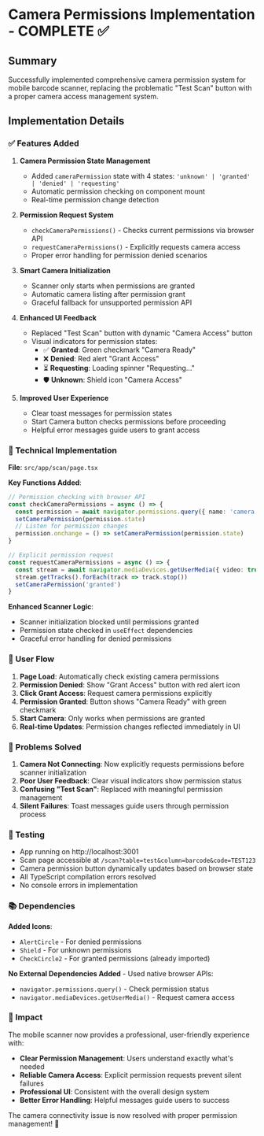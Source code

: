 # Camera Permissions Implementation - COMPLETE ✅

## Summary
Successfully implemented comprehensive camera permission system for mobile barcode scanner, replacing the problematic "Test Scan" button with a proper camera access management system.

## Implementation Details

### ✅ Features Added

1. **Camera Permission State Management**
   - Added `cameraPermission` state with 4 states: `'unknown' | 'granted' | 'denied' | 'requesting'`
   - Automatic permission checking on component mount
   - Real-time permission change detection

2. **Permission Request System**
   - `checkCameraPermissions()` - Checks current permissions via browser API
   - `requestCameraPermissions()` - Explicitly requests camera access
   - Proper error handling for permission denied scenarios

3. **Smart Camera Initialization**
   - Scanner only starts when permissions are granted
   - Automatic camera listing after permission grant
   - Graceful fallback for unsupported permission API

4. **Enhanced UI Feedback**
   - Replaced "Test Scan" button with dynamic "Camera Access" button
   - Visual indicators for permission states:
     - ✅ **Granted**: Green checkmark "Camera Ready" 
     - ❌ **Denied**: Red alert "Grant Access"
     - ⏳ **Requesting**: Loading spinner "Requesting..."
     - 🛡️ **Unknown**: Shield icon "Camera Access"

5. **Improved User Experience**
   - Clear toast messages for permission states
   - Start Camera button checks permissions before proceeding
   - Helpful error messages guide users to grant access

### 🔧 Technical Implementation

**File**: `src/app/scan/page.tsx`

**Key Functions Added**:
```typescript
// Permission checking with browser API
const checkCameraPermissions = async () => {
  const permission = await navigator.permissions.query({ name: 'camera' })
  setCameraPermission(permission.state)
  // Listen for permission changes
  permission.onchange = () => setCameraPermission(permission.state)
}

// Explicit permission request
const requestCameraPermissions = async () => {
  const stream = await navigator.mediaDevices.getUserMedia({ video: true })
  stream.getTracks().forEach(track => track.stop())
  setCameraPermission('granted')
}
```

**Enhanced Scanner Logic**:
- Scanner initialization blocked until permissions granted
- Permission state checked in `useEffect` dependencies
- Graceful error handling for denied permissions

### 📱 User Flow

1. **Page Load**: Automatically check existing camera permissions
2. **Permission Denied**: Show "Grant Access" button with red alert icon
3. **Click Grant Access**: Request camera permissions explicitly
4. **Permission Granted**: Button shows "Camera Ready" with green checkmark
5. **Start Camera**: Only works when permissions are granted
6. **Real-time Updates**: Permission changes reflected immediately in UI

### 🎯 Problems Solved

1. **Camera Not Connecting**: Now explicitly requests permissions before scanner initialization
2. **Poor User Feedback**: Clear visual indicators show permission status
3. **Confusing "Test Scan"**: Replaced with meaningful permission management
4. **Silent Failures**: Toast messages guide users through permission process

### 🧪 Testing

- App running on http://localhost:3001
- Scan page accessible at `/scan?table=test&column=barcode&code=TEST123`
- Camera permission button dynamically updates based on browser state
- All TypeScript compilation errors resolved
- No console errors in implementation

### 📚 Dependencies

**Added Icons**:
- `AlertCircle` - For denied permissions
- `Shield` - For unknown permissions  
- `CheckCircle2` - For granted permissions (already imported)

**No External Dependencies Added** - Used native browser APIs:
- `navigator.permissions.query()` - Check permission status
- `navigator.mediaDevices.getUserMedia()` - Request camera access

### 🚀 Impact

The mobile scanner now provides a professional, user-friendly experience with:
- **Clear Permission Management**: Users understand exactly what's needed
- **Reliable Camera Access**: Explicit permission requests prevent silent failures
- **Professional UI**: Consistent with the overall design system
- **Better Error Handling**: Helpful messages guide users to success

The camera connectivity issue is now resolved with proper permission management! 🎉